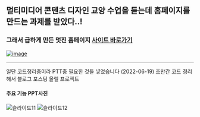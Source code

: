 ## 멀티미디어 콘텐츠 디자인 교양 수업을 듣는데 홈페이지를 만드는 과제를 받았다..!
### 그래서 급하게 만든 멋진 홈페이지 [사이트 바로가기](https://gup97.github.io/CanvasSite/)

[![image](https://user-images.githubusercontent.com/80537765/174432346-d70e2024-3543-4643-b47b-56ad556d261d.png)](https://gup97.github.io/CanvasSite/)



---

일단 코드정리중이라 PTT중 필요한 것들 넣었습니다 (2022-06-19) 
조만간 코드 정리해서 블로그 포스팅 올릴 프로젝트


#### 주요 기능 PPT사진

![슬라이드11](https://user-images.githubusercontent.com/80537765/174432180-f62ebd54-8b28-4c06-ae45-0291e95589e2.PNG)
![슬라이드12](https://user-images.githubusercontent.com/80537765/174432184-29dc079f-a4b4-41df-95f8-6471ae5669fb.PNG)

